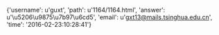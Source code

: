 {'username': u'guxt', 'path': u'1164/1164.html', 'answer': u'\u5206\u9875\u7b97\u6cd5', 'email': u'gxt13@mails.tsinghua.edu.cn', 'time': '2016-02-23:10:28:41'}
